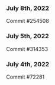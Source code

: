 ### July 8th, 2022

Commit #254508

### July 5th, 2022

Commit #314353


### July 4th, 2022

Commit #72281
